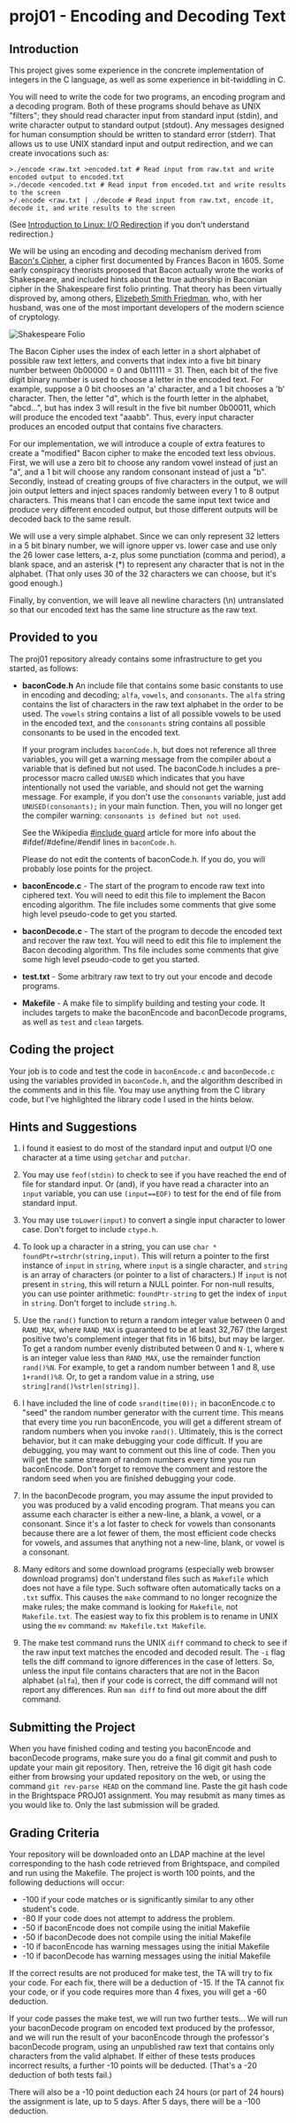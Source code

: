 # proj01 - Encoding and Decoding Text

## Introduction

This project gives some experience in the concrete implementation of integers in the C language, as well as some experience in bit-twiddling in C.

You will need to write the code for two programs, an encoding program and a decoding program. Both of these programs should behave as UNIX "filters"; they should read character input from standard input (stdin), and write character output to standard output (stdout). Any messages designed for human consumption should be written to standard error (stderr). That allows us to use UNIX standard input and output redirection, and we can create invocations such as:

```
>./encode <raw.txt >encoded.txt # Read input from raw.txt and write encoded output to encoded.txt
>./decode <encoded.txt # Read input from encoded.txt and write results to the screen
>/.encode <raw.txt | ./decode # Read input from raw.txt, encode it, decode it, and write results to the screen
```

(See [Introduction to Linux: I/O Redirection](https://tldp.org/LDP/intro-linux/html/sect_05_01.html) if you don't understand redirection.)

We will be using an encoding and decoding mechanism derived from [Bacon's Cipher](https://en.wikipedia.org/wiki/Bacon%27s_cipher), a cipher first documented by Frances Bacon in 1605. Some early conspiracy theorists proposed that Bacon actually wrote the works of Shakespeare, and included hints about the true authorship in Baconian cipher in the Shakespeare first folio printing. That theory has been virtually disproved by, among others, [Elizebeth Smith Friedman](https://en.wikipedia.org/wiki/Elizebeth_Smith_Friedman), who, with her husband, was one of the most important developers of the modern science of cryptology.

![Shakespeare Folio](https://github.com/BinghamtonUniversityCS140/images/blob/master/Shakespeare_Bacon.jpg)

The Bacon Cipher uses the index of each letter in a short alphabet of possible raw text letters, and converts that index into a five bit binary number between 0b00000 = 0 and 0b11111 = 31. Then, each bit of the five digit binary number is used to choose a letter in the encoded text. For example, suppose a 0 bit chooses an 'a' character, and a 1 bit chooses a 'b' character. Then, the letter "d", which is the fourth letter in the alphabet, "abcd...", but has index 3 will result in the five bit number 0b00011, which will produce the encoded text "aaabb". Thus, every input character produces an encoded output that contains five characters.

For our implementation, we will introduce a couple of extra features to create a "modified" Bacon cipher to make the encoded text less obvious. First, we will use a zero bit to choose any random vowel instead of just an "a", and a 1 bit will choose any random consonant instead of just a "b". Secondly, instead of creating groups of five characters in the output, we will join output letters and inject spaces randomly between every 1 to 8 output characters. This means that I can encode the same input text twice and produce very different encoded output, but those different outputs will be decoded back to the same result.

We will use a very simple alphabet. Since we can only represent 32 letters in a 5 bit binary number, we will ignore upper vs. lower case and use only the 26 lower case letters, a-z, plus some punctiation (comma and period), a blank space, and an asterisk (*) to represent any character that is not in the alphabet. (That only uses 30 of the 32 characters we can choose, but it's good enough.)

Finally, by convention, we will leave all newline characters (\n) untranslated so that our encoded text has the same line structure as the raw text.

## Provided to you

The proj01 repository already contains some infrastructure to get you started, as follows:

- **baconCode.h** An include file that contains some basic constants to use in encoding and decoding; `alfa`, `vowels`, and `consonants`. The `alfa` string contains the list of characters in the raw text alphabet in the order to be used. The `vowels` string contains a list of all possible vowels to be used in the encoded text, and the `consonants` string contains all possible consonants to be used in the encoded text.

  If your program includes `baconCode.h`, but does not reference all three variables, you will get a warning message from the compiler about a variable that is defined but not used. The baconCode.h includes a pre-processor macro called `UNUSED` which indicates that you have intentionally not used the variable, and should not get the warning message. For example, if you don't use the `consonants` variable, just add `UNUSED(consonants);` in your main function. Then, you will no longer get the compiler warning: `consonants is defined but not used`.
  
  See the Wikipedia [#include guard](https://en.wikipedia.org/wiki/Include_guard) article for more info about the #ifdef/#define/#endif lines in `baconCode.h`.
  
  Please do not edit the contents of baconCode.h. If you do, you will probably lose points for the project.
  
- **baconEncode.c** - The start of the program to encode raw text into ciphered text. You will need to edit this file to implement the Bacon encoding algorithm. The file includes some comments that give some high level pseudo-code to get you started.

- **baconDecode.c** - The start of the program to decode the encoded text and recover the raw text. You will need to edit this file to implement the Bacon decoding algorithm. Ths file includes some comments that give some high level pseudo-code to get you started.

- **test.txt** - Some arbitrary raw text to try out your encode and decode programs.

- **Makefile** - A make file to simplify building and testing your code. It includes targets to make the baconEncode and baconDecode programs, as well as `test` and `clean` targets.

## Coding the project

Your job is to code and test the code in `baconEncode.c` and `baconDecode.c` using the variables provided in `baconCode.h`, and the algorithm described in the comments and in this file. You may use anything from the C library code, but I've highlighted the library code I used in the hints below.

## Hints and Suggestions

1. I found it easiest to do most of the standard input and output I/O one character at a time using `getchar` and `putchar`.

2. You may use `feof(stdin)` to check to see if you have reached the end of file for standard input. Or (and), if you have read a character into an `input` variable, you can use `(input==EOF)` to test for the end of file from standard input.

3. You may use `toLower(input)` to convert a single input character to lower case. Don't forget to include `ctype.h`.

4. To look up a character in a string, you can use `char * foundPtr=strchr(string,input)`. This will return a pointer to the first instance of `input` in `string`, where `input` is a single character, and `string` is an array of characters (or pointer to a list of characters.) If `input` is not present in `string`, this will return a NULL pointer. For non-null results, you can use pointer arithmetic: `foundPtr-string` to get the index of `input` in `string`. Don't forget to include `string.h`.

5. Use the `rand()` function to return a random integer value between 0 and `RAND_MAX`, where `RAND_MAX` is guaranteed to be at least 32,767 (the largest positive two's complement integer that fits in 16 bits), but may be larger. To get a random number evenly distributed between 0 and `N-1`, where `N` is an integer value less than `RAND_MAX`, use the remainder function `rand()%N`. For example, to get a random number between 1 and 8, use `1+rand()%8`. Or, to get a random value in a string, use `string[rand()%strlen(string)]`.

6. I have included the line of code `srand(time(0));` in baconEncode.c to "seed" the random number generator with the current time. This means that every time you run baconEncode, you will get a different stream of random numbers when you invoke `rand()`. Ultimately, this is the correct behavior, but it can make debugging your code difficult. If you are debugging, you may want to comment out this line of code. Then you will get the same stream of random numbers every time you run baconEncode. Don't forget to remove the comment and restore the random seed when you are finished debugging your code.

7. In the baconDecode program, you may assume the input provided to you was produced by a valid encoding program. That means you can assume each character is either a new-line, a blank, a vowel, or a consonant. Since it's a lot faster to check for vowels than consonants because there are a lot fewer of them, the most efficient code checks for vowels, and assumes that anything not a new-line, blank, or vowel is a consonant.

8. Many editors and some download programs (especially web browser download programs) don't understand files such as `Makefile` which does not have a file type. Such software often automatically tacks on a `.txt` suffix. This causes the `make` command to no longer recognize the make rules; the make command is looking for `Makefile`, not `Makefile.txt`. The easiest way to fix this problem is to rename in UNIX using the `mv` command: `mv Makefile.txt Makefile`. 

9. The make test command runs the UNIX `diff` command to check to see if the raw input text matches the encoded and decoded result. The `-i` flag tells the diff command to ignore differences in the case of letters. So, unless the input file contains characters that are not in the Bacon alphabet (`alfa`), then if your code is correct, the diff command will not report any differences. Run `man diff` to find out more about the diff command.

## Submitting the Project

When you have finished coding and testing you baconEncode and baconDecode programs, make sure you do a final git commit and push to update your main git repository. Then, retreive the 16 digit git hash code either from browsing your updated repository on the web, or using the command `git rev-parse HEAD` on the command line. Paste the git hash code in the Brightspace PROJ01 assignment. You may resubmit as many times as you would like to. Only the last submission will be graded.

## Grading Criteria

Your repository will be downloaded onto an LDAP machine at the level corresponding to the hash code retrieved from Brightspace, and compiled and run using the Makefile. The project is worth 100 points, and the following deductions will occur:

- -100 if your code matches or is significantly similar to any other student's code.
- -80 If your code does not attempt to address the problem.
- -50 if baconEncode does not compile using the initial Makefile
- -50 if baconDecode does not compile using the initial Makefile
- -10 if baconEncode has warning messages using the initial Makefile
- -10 if baconDecode has warning messages using the initial Makefile

If the correct results are not produced for make test, the TA will try to fix your code. For each fix, there will be a deduction of -15. If the TA cannot fix your code, or if you code requires more than 4 fixes, you will get a -60 deduction.

If your code passes the make test, we will run two further tests... We will run your baconDecode program on encoded text produced by the professor, and we will run the result of your baconEncode through the professor's baconDecode program, using an unpublished raw text that contains only characters from the valid alphabet. If either of these tests produces incorrect results, a further -10 points will be deducted. (That's a -20 deduction of both tests fail.)

There will also be a -10 point deduction each 24 hours (or part of 24 hours) the assignment is late, up to 5 days. After 5 days, there will be a -100 deduction.

